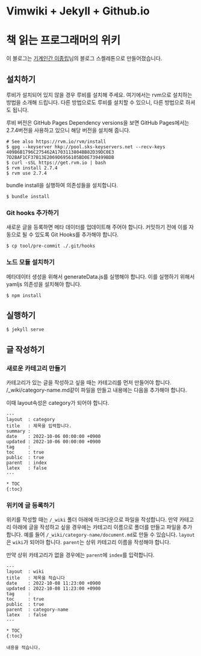 # Vimwiki + Jekyll + Github.io

# 책 읽는 프로그래머의 위키

이 블로그는 [기계인간 이종립]()님의 블로그 스켈레톤으로 만들어졌습니다.

## 설치하기

루비가 설치되어 있지 않을 경우 루비를 설치해 주세요. 여기에서는 rvm으로 설치하는 방법을 소개해 드립니다. 다른 방법으로도 루비를 설치할 수 있으니, 다른 방법으로 하셔도 됩니다.  

루비 버전은 GitHub Pages Dependency versions을 보면 GitHub Pages에서는 2.7.4버전을 사용하고 있으니 해당 버전을 설치해 줍니다.

```
# See also https://rvm.io/rvm/install
$ gpg --keyserver hkp://pool.sks-keyservers.net --recv-keys 409B6B1796C275462A1703113804BB82D39DC0E3 7D2BAF1CF37B13E2069D6956105BD0E739499BDB
$ curl -sSL https://get.rvm.io | bash
$ rvm install 2.7.4
$ rvm use 2.7.4
```

bundle install을 실행하여 의존성들을 설치합니다.

```
$ bundle install
```

### Git hooks 추가하기

새로운 글을 등록하면 메타 데이터를 업데이트해 주어야 합니다. 커밋하기 전에 이를 자동으로 될 수 있도록 Git Hooks를 추가해야 합니다.  

```
$ cp tool/pre-commit ./.git/hooks
```

### 노드 모듈 설치하기

메타데이터 생성을 위해서 generateData.js를 실행해야 합니다. 이를 실행하기 위해서 yamljs 의존성을 설치해야 합니다.

```
$ npm install
```

## 실행하기

```
$ jekyll serve
```

## 글 작성하기

### 새로운 카테고리 만들기

카테고리가 있는 글을 작성하고 싶을 때는 카테고리를 먼저 만들어야 합니다. /_wiki/category-name.md같이 파일을 만들고 내용에는 다음을 추가해야 합니다.  

이때 layout속성은 category가 되어야 합니다.  

```
---
layout  : category
title   : 제목을 입력합니다.
summary : 
date    : 2022-10-06 00:00:00 +0900
updated : 2022-10-06 00:00:00 +0900
tag     : 
toc     : true
public  : true
parent  : index
latex   : false
---

* TOC
{:toc}
```

### 위키에 글 등록하기

위키를 작성할 때는 `/_wiki` 폴더 아래에 마크다운으로 파일을 작성합니다. 만약 카테고리 아래에 글을 작성하고 싶을 경우에는 카테고리 이름으로 폴더를 만들고 파일을 추가합니다. 예를 들어 `/_wiki/category-name/document.md`로 만들 수 있습니다. `layout`은 `wiki`가 되어야 합니다. `parent`는 상위 카테고리 이름을 작성해야 합니다.  

만약 상위 카테고리가 없을 경우에는 `parent`에 `index`를 입력합니다.

```
---
layout  : wiki
title   : 제목을 적습니다
date    : 2022-10-08 11:23:00 +0900
updated : 2022-10-08 11:23:00 +0900
tag     : 
toc     : true
public  : true
parent  : category-name
latex   : false
---

* TOC
{:toc}

내용을 적습니다.
```